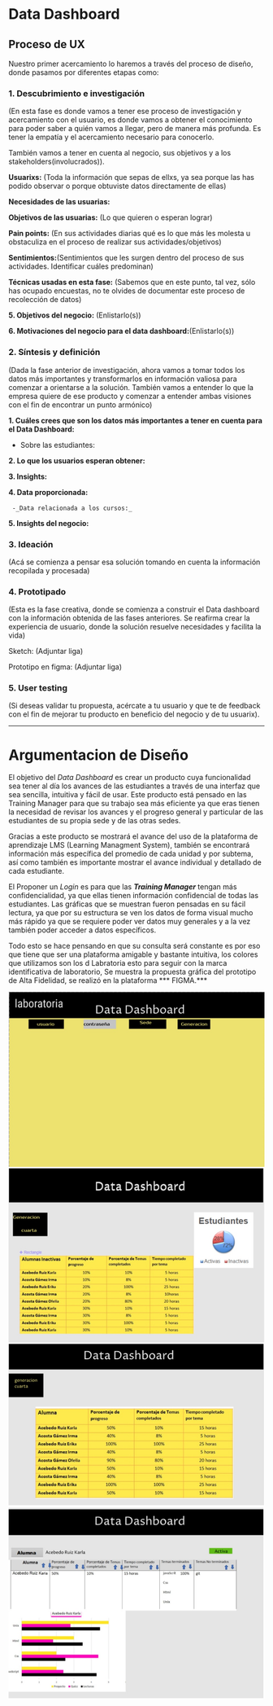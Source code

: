 # **Data Dashboard**

## **Proceso de UX**

Nuestro primer acercamiento lo haremos a través del proceso de diseño, donde pasamos por diferentes etapas como:

### **1. Descubrimiento e investigación**
(En esta fase es donde vamos a tener ese proceso de investigación y acercamiento con el usuario, es donde vamos a obtener el conocimiento para poder saber a quién vamos a llegar, pero de manera más profunda. Es tener la empatía y el acercamiento necesario para conocerlo.

También vamos a tener en cuenta al negocio, sus objetivos y a los stakeholders(involucrados)).

__Usuarixs:__  (Toda la información que sepas de ellxs, ya sea porque las has podido observar o porque obtuviste datos directamente de ellas)

__Necesidades de las usuarias:__


__Objetivos de las usuarias:__ (Lo que quieren o esperan lograr)


__Pain points:__ (En sus actividades diarias qué es lo que más les molesta u obstaculiza en el proceso de  realizar sus actividades/objetivos)

__Sentimientos:__(Sentimientos que les surgen dentro del proceso de sus actividades. Identificar cuáles predominan)

__Técnicas usadas en esta fase:__ (Sabemos que en este punto, tal vez, sólo has ocupado encuestas, no te olvides de documentar este proceso de recolección de datos)

__5. Objetivos del negocio:__ (Enlistarlo(s))

__6. Motivaciones del negocio para el data dashboard:__(Enlistarlo(s))

### **2. Síntesis y definición**
(Dada la fase anterior de investigación, ahora vamos a tomar todos los datos más importantes y transformarlos en información valiosa para comenzar a orientarse a la solución. También vamos a entender lo que la empresa quiere de ese producto y comenzar a entender ambas visiones con el fin de encontrar un punto armónico)

__1. Cuáles crees que son los datos más importantes a tener en cuenta para el Data Dashboard:__

   - Sobre las estudiantes:
 

__2. Lo que los usuarios esperan obtener:__


__3. Insights:__

__4. Data proporcionada:__ 

     -_Data relacionada a los cursos:_

__5. Insights del negocio:__

### **3. Ideación**
(Acá se comienza a pensar esa solución tomando en cuenta la información recopilada y procesada)

### **4. Prototipado**
(Esta es la fase creativa, donde se comienza a construir el Data dashboard con la información obtenida de las fases anteriores. Se reafirma crear la experiencia de usuario, donde la solución resuelve necesidades y facilita la vida)

Sketch: (Adjuntar liga)

Prototipo en figma: (Adjuntar liga)

### **5. User testing**
(Si deseas validar tu propuesta, acércate a tu usuario y que te de feedback con el fin de mejorar tu producto en beneficio del negocio y de tu usuarix).
****

# Argumentacion de Diseño

 El objetivo del *Data Dashboard* es crear un producto cuya funcionalidad sea tener al día los avances de las estudiantes a través de una interfaz que sea sencilla, intuitiva y fácil de usar. Este producto está pensado en las Training Manager para que su trabajo sea más eficiente ya que eras tienen la necesidad de revisar los avances y el progreso general y particular de las estudiantes de su propia sede y de las otras sedes.

 Gracias a este producto se mostrará el avance del uso de la plataforma de aprendizaje LMS (Learning Managment System), también se encontrará información más específica del promedio de cada unidad y por subtema, así como también es importante mostrar el avance individual y detallado de cada estudiante.

El Proponer un *Login* es para que las ***Training Manager***  tengan más confidencialidad, ya que ellas tienen información confidencial de todas las estudiantes. Las gráficas que se muestran fueron pensadas en su fácil lectura, ya que por su estructura se ven los datos de forma visual mucho más rápido ya que se requiere poder ver datos muy generales y a la vez también poder acceder a datos específicos.

Todo esto se hace pensando en que su consulta será constante es por eso que tiene que ser una plataforma amigable y bastante intuitiva, los colores que utilizamos son los d Labratoria esto para seguir con la marca identificativa de laboratorio, Se muestra la propuesta gráfica del prototipo de Alta Fidelidad, se realizó en la plataforma *** FIGMA.***

![alt text](imagenes/1.jpg)
![alt text](imagenes/2.jpg)
![alt text](imagenes/3.jpg)
![alt text](imagenes/4.jpg)

